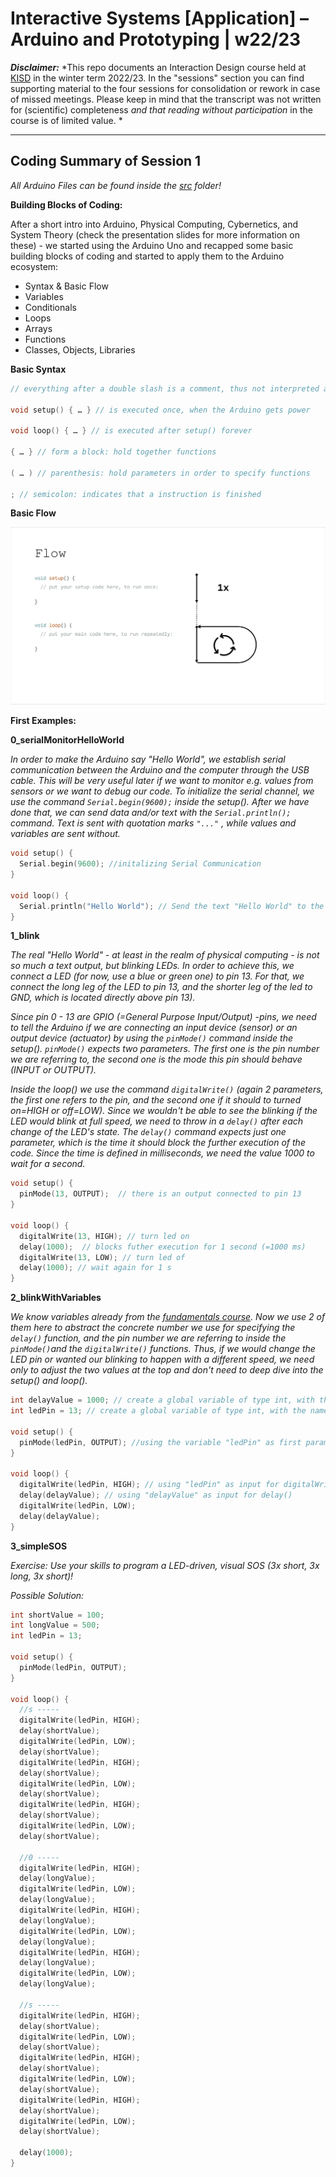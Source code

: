 # Interactive Systems [Application] –  Arduino and Prototyping | w22/23

***Disclaimer:*** *This repo documents an Interaction Design course held at [KISD](https://kisd.de) in the winter term 2022/23. In the "sessions" section you can find supporting material to the four sessions for consolidation or rework in case of missed meetings. Please keep in mind that the transcript was not written for (scientific) completeness _and that reading without participation_ in the course is of limited value.
*

---

## Coding Summary of Session 1

_All Arduino Files can be found inside the [src](https://github.com/KISDinteractive/arduino_22w/tree/main/src) folder!_

**Building Blocks of Coding:**

After a short intro into Arduino, Physical Computing, Cybernetics, and System Theory (check the presentation slides for more information on these) - we started using the Arduino Uno and recapped some basic building blocks of coding and started to apply them to the Arduino ecosystem:

* Syntax & Basic Flow
* Variables
* Conditionals
* Loops
* Arrays
* Functions
* Classes, Objects, Libraries

**Basic Syntax**

```c++
// everything after a double slash is a comment, thus not interpreted as code

void setup() { … } // is executed once, when the Arduino gets power 

void loop() { … } // is executed after setup() forever 

{ … } // form a block: hold together functions 

( … ) // parenthesis: hold parameters in order to specify functions

; // semicolon: indicates that a instruction is finished
```

**Basic Flow**

![1668792317802](image/README/1668792317802.png)

**First Examples:**

**0_serialMonitorHelloWorld**

_In order to make the Arduino say "Hello World", we establish serial communication between the Arduino and the computer through the USB cable. This will be very useful later if we want to monitor e.g. values from sensors or we want to debug our code. To initialize the serial channel, we use the command `Serial.begin(9600);` inside the setup(). After we have done that, we can send data and/or text with the `Serial.println(); `command. Text is sent with quotation marks `"..."` , while values and variables are sent without._

```c++
void setup() {
  Serial.begin(9600); //initalizing Serial Communication
}

void loop() {
  Serial.println("Hello World"); // Send the text "Hello World" to the computer in a new line
}
```

**1_blink**

_The real "Hello World" - at least in the realm of physical computing - is not so much a text output, but blinking LEDs. In order to achieve this, we connect a LED (for now, use a blue or green one) to pin 13. For that, we connect the long leg of the LED to pin 13, and the shorter leg of the led to GND, which is located directly above pin 13)._

_Since pin 0 - 13 are GPIO (=General Purpose Input/Output) -pins, we need to tell the Arduino if we are connecting an input device (sensor) or an output device (actuator) by using the `pinMode()` command inside the setup(). `pinMode()` expects two parameters. The first one is the pin number we are referring to, the second one is the mode this pin should behave (INPUT or OUTPUT)._

_Inside the loop() we use the command `digitalWrite()` (again 2 parameters, the first one refers to the pin, and the second one if it should to turned on=HIGH or off=LOW). Since we wouldn't be able to see the blinking if the LED would blink at full speed, we need to throw in a `delay()` after each change of the LED's state. The `delay()` command expects just one parameter, which is the time it should block the further execution of the code. Since the time is defined in milliseconds, we need the value 1000 to wait for a second._

```c++
void setup() {
  pinMode(13, OUTPUT);  // there is an output connected to pin 13
}

void loop() {
  digitalWrite(13, HIGH); // turn led on
  delay(1000);  // blocks futher execution for 1 second (=1000 ms)
  digitalWrite(13, LOW); // turn led of
  delay(1000); // wait again for 1 s
}
```

**2_blinkWithVariables**

_We know variables already from the [fundamentals course](https://github.com/KISDinteractive/fundamentals22w). Now we use 2 of them here to abstract the concrete number we use for specifying the `delay()` function, and the pin number we are referring to inside the `pinMode()`and the `digitalWrite()` functions. Thus, if we would change the LED pin or wanted our blinking to happen with a different speed, we need only to adjust the two values at the top and don't need to deep dive into the setup() and loop()._

```c++
int delayValue = 1000; // create a global variable of type int, with the name "delayValue", holding the value 1000 
int ledPin = 13; // create a global variable of type int, with the name "ledPin", holding the value 13 

void setup() {
  pinMode(ledPin, OUTPUT); //using the variable "ledPin" as first parameter of the pinMode() function
}

void loop() {
  digitalWrite(ledPin, HIGH); // using "ledPin" as input for digitalWrite()
  delay(delayValue); // using "delayValue" as input for delay()
  digitalWrite(ledPin, LOW);
  delay(delayValue);
}
```

**3_simpleSOS**

_Exercise: Use your skills to program a LED-driven, visual SOS (3x short, 3x long, 3x short)!_

_Possible Solution:_

```c++
int shortValue = 100;
int longValue = 500;
int ledPin = 13;

void setup() {
  pinMode(ledPin, OUTPUT);
}

void loop() {
  //s -----
  digitalWrite(ledPin, HIGH);
  delay(shortValue);
  digitalWrite(ledPin, LOW);
  delay(shortValue);
  digitalWrite(ledPin, HIGH);
  delay(shortValue);
  digitalWrite(ledPin, LOW);
  delay(shortValue);
  digitalWrite(ledPin, HIGH);
  delay(shortValue);
  digitalWrite(ledPin, LOW);
  delay(shortValue);

  //0 -----
  digitalWrite(ledPin, HIGH);
  delay(longValue);
  digitalWrite(ledPin, LOW);
  delay(longValue);
  digitalWrite(ledPin, HIGH);
  delay(longValue);
  digitalWrite(ledPin, LOW);
  delay(longValue);
  digitalWrite(ledPin, HIGH);
  delay(longValue);
  digitalWrite(ledPin, LOW);
  delay(longValue);

  //s -----
  digitalWrite(ledPin, HIGH);
  delay(shortValue);
  digitalWrite(ledPin, LOW);
  delay(shortValue);
  digitalWrite(ledPin, HIGH);
  delay(shortValue);
  digitalWrite(ledPin, LOW);
  delay(shortValue);
  digitalWrite(ledPin, HIGH);
  delay(shortValue);
  digitalWrite(ledPin, LOW);
  delay(shortValue);

  delay(1000);
}
```
